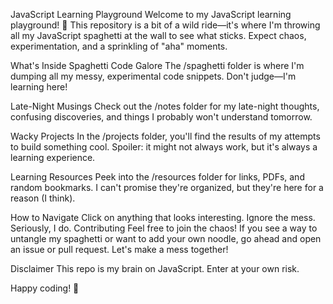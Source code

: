 JavaScript Learning Playground
Welcome to my JavaScript learning playground! 🚀 This repository is a bit of a wild ride—it's where I'm throwing all my JavaScript spaghetti at the wall to see what sticks. Expect chaos, experimentation, and a sprinkling of "aha" moments.

What's Inside
Spaghetti Code Galore
The /spaghetti folder is where I'm dumping all my messy, experimental code snippets. Don't judge—I'm learning here!

Late-Night Musings
Check out the /notes folder for my late-night thoughts, confusing discoveries, and things I probably won't understand tomorrow.

Wacky Projects
In the /projects folder, you'll find the results of my attempts to build something cool. Spoiler: it might not always work, but it's always a learning experience.

Learning Resources
Peek into the /resources folder for links, PDFs, and random bookmarks. I can't promise they're organized, but they're here for a reason (I think).

How to Navigate
Click on anything that looks interesting.
Ignore the mess. Seriously, I do.
Contributing
Feel free to join the chaos! If you see a way to untangle my spaghetti or want to add your own noodle, go ahead and open an issue or pull request. Let's make a mess together!

Disclaimer
This repo is my brain on JavaScript. Enter at your own risk.

Happy coding! 🍝
